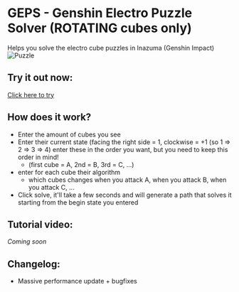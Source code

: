# GEPS - Genshin Electro Puzzle Solver (ROTATING cubes only)
Helps you solve the electro cube puzzles in Inazuma (Genshin Impact)
![Puzzle](https://i.imgur.com/7zRTOsw.png "Puzzle")

## Try it out now:
[Click here to try](https://geps.rubychan.yt/)

## How does it work?
- Enter the amount of cubes you see
- Enter their current state (facing the right side = 1, clockwise = +1 (so 1 => 2 => 3 => 4) enter these in the order you want, but you need to keep this order in mind!
  -   (first cube = A, 2nd = B, 3rd = C, ...)
- enter for each cube their algorithm
  - which cubes changes when you attack A, when you attack B, when you attack C, ...
- Click solve, it'll take a few seconds and will generate a path that solves it starting from the begin state you entered 

## Tutorial video:
_Coming soon_

## Changelog:
- Massive performance update + bugfixes
